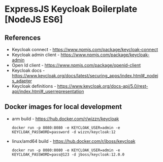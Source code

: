 # ExpressJS Keycloak Boilerplate [NodeJS ES6]

## References

 - Keycloak connect - https://www.npmjs.com/package/keycloak-connect
 - Keycloak admin client - https://www.npmjs.com/package/keycloak-admin
 - Open Id client - https://www.npmjs.com/package/openid-client
 - Keycloak docs - https://www.keycloak.org/docs/latest/securing_apps/index.html#_nodejs_adapter
 - Keycloak definitions - https://www.keycloak.org/docs-api/5.0/rest-api/index.html#_userrepresentation

## Docker images for local development

- arm build - https://hub.docker.com/r/wizzn/keycloak
  
  ```docker run -p 8080:8080 -e KEYCLOAK_USER=admin -e KEYCLOAK_PASSWORD=password -d wizzn/keycloak:12```

- linux/amd64 build - https://hub.docker.com/r/jboss/keycloak
  
  ```docker run -p 8080:8080 -e KEYCLOAK_USER=admin -e KEYCLOAK_PASSWORD=pass@123 -d jboss/keycloak:12.0.0```
